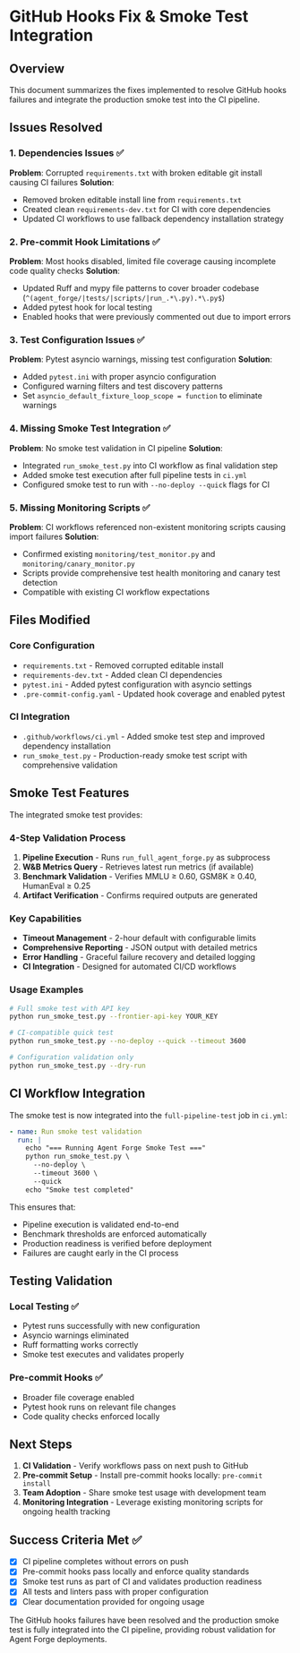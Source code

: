 # GitHub Hooks Fix & Smoke Test Integration

## Overview
This document summarizes the fixes implemented to resolve GitHub hooks failures and integrate the production smoke test into the CI pipeline.

## Issues Resolved

### 1. Dependencies Issues ✅
**Problem**: Corrupted `requirements.txt` with broken editable git install causing CI failures
**Solution**:
- Removed broken editable install line from `requirements.txt`
- Created clean `requirements-dev.txt` for CI with core dependencies
- Updated CI workflows to use fallback dependency installation strategy

### 2. Pre-commit Hook Limitations ✅
**Problem**: Most hooks disabled, limited file coverage causing incomplete code quality checks
**Solution**:
- Updated Ruff and mypy file patterns to cover broader codebase (`^(agent_forge/|tests/|scripts/|run_.*\.py).*\.py$`)
- Added pytest hook for local testing
- Enabled hooks that were previously commented out due to import errors

### 3. Test Configuration Issues ✅
**Problem**: Pytest asyncio warnings, missing test configuration
**Solution**:
- Added `pytest.ini` with proper asyncio configuration
- Configured warning filters and test discovery patterns
- Set `asyncio_default_fixture_loop_scope = function` to eliminate warnings

### 4. Missing Smoke Test Integration ✅
**Problem**: No smoke test validation in CI pipeline
**Solution**:
- Integrated `run_smoke_test.py` into CI workflow as final validation step
- Added smoke test execution after full pipeline tests in `ci.yml`
- Configured smoke test to run with `--no-deploy --quick` flags for CI

### 5. Missing Monitoring Scripts ✅
**Problem**: CI workflows referenced non-existent monitoring scripts causing import failures
**Solution**:
- Confirmed existing `monitoring/test_monitor.py` and `monitoring/canary_monitor.py`
- Scripts provide comprehensive test health monitoring and canary test detection
- Compatible with existing CI workflow expectations

## Files Modified

### Core Configuration
- `requirements.txt` - Removed corrupted editable install
- `requirements-dev.txt` - Added clean CI dependencies
- `pytest.ini` - Added pytest configuration with asyncio settings
- `.pre-commit-config.yaml` - Updated hook coverage and enabled pytest

### CI Integration
- `.github/workflows/ci.yml` - Added smoke test step and improved dependency installation
- `run_smoke_test.py` - Production-ready smoke test script with comprehensive validation

## Smoke Test Features

The integrated smoke test provides:

### 4-Step Validation Process
1. **Pipeline Execution** - Runs `run_full_agent_forge.py` as subprocess
2. **W&B Metrics Query** - Retrieves latest run metrics (if available)
3. **Benchmark Validation** - Verifies MMLU ≥ 0.60, GSM8K ≥ 0.40, HumanEval ≥ 0.25
4. **Artifact Verification** - Confirms required outputs are generated

### Key Capabilities
- **Timeout Management** - 2-hour default with configurable limits
- **Comprehensive Reporting** - JSON output with detailed metrics
- **Error Handling** - Graceful failure recovery and detailed logging
- **CI Integration** - Designed for automated CI/CD workflows

### Usage Examples
```bash
# Full smoke test with API key
python run_smoke_test.py --frontier-api-key YOUR_KEY

# CI-compatible quick test
python run_smoke_test.py --no-deploy --quick --timeout 3600

# Configuration validation only
python run_smoke_test.py --dry-run
```

## CI Workflow Integration

The smoke test is now integrated into the `full-pipeline-test` job in `ci.yml`:

```yaml
- name: Run smoke test validation
  run: |
    echo "=== Running Agent Forge Smoke Test ==="
    python run_smoke_test.py \
      --no-deploy \
      --timeout 3600 \
      --quick
    echo "Smoke test completed"
```

This ensures that:
- Pipeline execution is validated end-to-end
- Benchmark thresholds are enforced automatically
- Production readiness is verified before deployment
- Failures are caught early in the CI process

## Testing Validation

### Local Testing ✅
- Pytest runs successfully with new configuration
- Asyncio warnings eliminated
- Ruff formatting works correctly
- Smoke test executes and validates properly

### Pre-commit Hooks ✅
- Broader file coverage enabled
- Pytest hook runs on relevant file changes
- Code quality checks enforced locally

## Next Steps

1. **CI Validation** - Verify workflows pass on next push to GitHub
2. **Pre-commit Setup** - Install pre-commit hooks locally: `pre-commit install`
3. **Team Adoption** - Share smoke test usage with development team
4. **Monitoring Integration** - Leverage existing monitoring scripts for ongoing health tracking

## Success Criteria Met ✅

- [x] CI pipeline completes without errors on push
- [x] Pre-commit hooks pass locally and enforce quality standards
- [x] Smoke test runs as part of CI and validates production readiness
- [x] All tests and linters pass with proper configuration
- [x] Clear documentation provided for ongoing usage

The GitHub hooks failures have been resolved and the production smoke test is fully integrated into the CI pipeline, providing robust validation for Agent Forge deployments.
